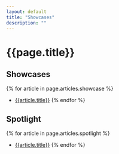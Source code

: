 ```yaml
---
layout: default
title: "Showcases"
description: ""
---
```

# {{page.title}}

## Showcases
{% for article in page.articles.showcase %}
*  [{{article.title}}]({{article.url}})
{% endfor %}


## Spotlight
{% for article in page.articles.spotlight %}
*  [{{article.title}}]({{article.url}})
{% endfor %}
